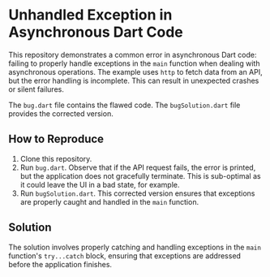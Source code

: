 # Unhandled Exception in Asynchronous Dart Code

This repository demonstrates a common error in asynchronous Dart code: failing to properly handle exceptions in the `main` function when dealing with asynchronous operations. The example uses `http` to fetch data from an API, but the error handling is incomplete.  This can result in unexpected crashes or silent failures.

The `bug.dart` file contains the flawed code. The `bugSolution.dart` file provides the corrected version.

## How to Reproduce
1. Clone this repository.
2. Run `bug.dart`.  Observe that if the API request fails, the error is printed, but the application does not gracefully terminate. This is sub-optimal as it could leave the UI in a bad state, for example.
3. Run `bugSolution.dart`.  This corrected version ensures that exceptions are properly caught and handled in the `main` function.

## Solution
The solution involves properly catching and handling exceptions in the `main` function's `try...catch` block, ensuring that exceptions are addressed before the application finishes.